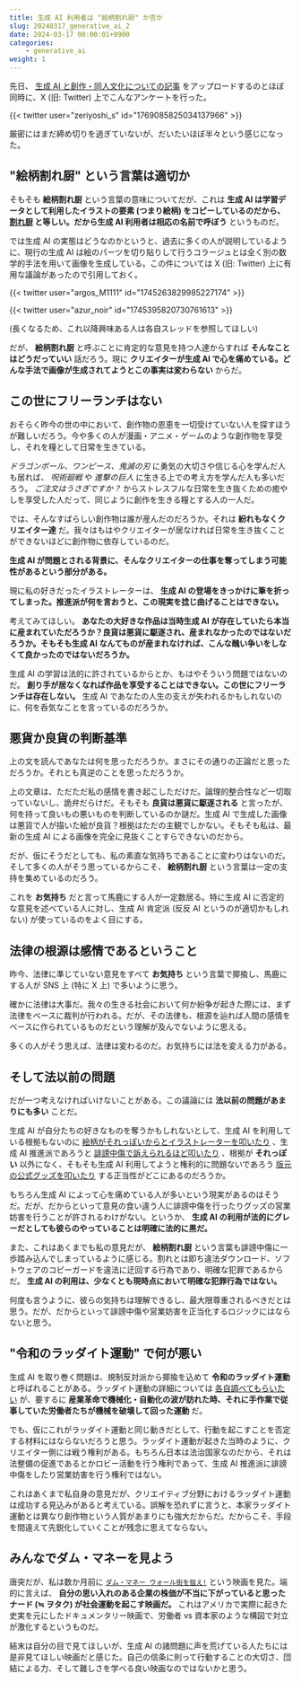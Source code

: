 ```yaml
---
title: 生成 AI 利用者は "絵柄割れ厨" か否か
slug: 20240317_generative_ai_2
date: 2024-03-17 00:00:01+0900
categories:
    - generative_ai
weight: 1
---
```


先日、 [生成 AI と創作・同人文化についての記事](https://zeri.io/p/20240317_generative_ai/) をアップロードするのとほぼ同時に、X (旧: Twitter) 上でこんなアンケートを行った。

{{< twitter user="zeriyoshi_s" id="1769085825034137966" >}}

厳密にはまだ締め切りを過ぎていないが、だいたいほぼ半々という感じになった。

## "絵柄割れ厨" という言葉は適切か

そもそも **絵柄割れ厨** という言葉の意味についてだが、これは **生成 AI は学習データとして利用したイラストの要素 (つまり絵柄) をコピーしているのだから、 [割れ厨](https://www.weblio.jp/content/%E5%89%B2%E3%82%8C%E5%8E%A8) と等しい。だから生成 AI 利用者は相応の名前で呼ぼう** というものだ。

では生成 AI の実態はどうなのかというと、過去に多くの人が説明しているように、現行の生成 AI は絵のパーツを切り貼りして行うコラージュとは全く別の数学的手法を用いて画像を生成している。この件については X (旧: Twitter) 上に有用な議論があったので引用しておく。

{{< twitter user="argos_M1111" id="1745263829985227174" >}}

{{< twitter user="azur_noir" id="1745395820730761613" >}}

(長くなるため、これ以降興味ある人は各自スレッドを参照してほしい)

だが、 **絵柄割れ厨** と呼ぶことに肯定的な意見を持つ人達からすれば **そんなことはどうだっていい** 話だろう。現に **クリエイターが生成 AI で心を痛めている。どんな手法で画像が生成されてようとこの事実は変わらない** からだ。

## この世にフリーランチはない

おそらく昨今の世の中において、創作物の恩恵を一切受けていない人を探すほうが難しいだろう。今や多くの人が漫画・アニメ・ゲームのような創作物を享受し、それを糧として日常を生きている。

*ドラゴンボール、ワンピース、鬼滅の刃* に勇気の大切さや信じる心を学んだ人も居れば、 *呪術廻戦* や *進撃の巨人* に生きる上での考え方を学んだ人も多いだろう。 *ご注文はうさぎですか？* からストレスフルな日常を生き抜くための癒やしを享受した人だって、同じように創作を生きる糧とする人の一人だ。

では、そんなすばらしい創作物は誰が産んだのだろうか。それは **紛れもなくクリエイター達** だ。我々はもはやクリエイターが居なければ日常を生き抜くことができないほどに創作物に依存しているのだ。

**生成 AI が問題とされる背景に、そんなクリエイターの仕事を奪ってしまう可能性があるという部分がある。**

現に私の好きだったイラストレーターは、 **生成 AI の登場をきっかけに筆を折ってしまった。推進派が何を言おうと、この現実を捻じ曲げることはできない。**

考えてみてほしい。 **あなたの大好きな作品は当時生成 AI が存在していたら本当に産まれていただろうか？良貨は悪貨に駆逐され、産まれなかったのではないだろうか。そもそも生成 AI なんてものが産まれなければ、こんな醜い争いをしなくて良かったのではないだろうか。**

生成 AI の学習は法的に許されているからとか、もはやそういう問題ではないのだ。 **創り手が居なくなれば作品を享受することはできない。この世にフリーランチは存在しない。** 生成 AI であなたの人生の支えが失われるかもしれないのに、何を呑気なことを言っているのだろうか。

## 悪貨か良貨の判断基準

上の文を読んであなたは何を思っただろうか。まさにその通りの正論だと思っただろうか。それとも真逆のことを思っただろうか。

上の文章は、ただただ私の感情を書き起こしただけだ。論理的整合性など一切取っていないし、詭弁だらけだ。そもそも **良貨は悪貨に駆逐される** と言ったが、何を持って良いもの悪いものを判断しているのか謎だ。生成 AI で生成した画像は悪貨で人が描いた絵が良貨？根拠はただの主観でしかない。そもそも私は、最新の生成 AI による画像を完全に見抜くことすらできないのだから。

だが、仮にそうだとしても、私の素直な気持ちであることに変わりはないのだ。そして多くの人がそう思っているからこそ、 **絵柄割れ厨** という言葉は一定の支持を集めているのだろう。

これを **お気持ち** だと言って馬鹿にする人が一定数居る。特に生成 AI に否定的な意見を述べている人に対し、生成 AI 肯定派 (反反 AI というのが適切かもしれない) が使っているのをよく目にする。

## 法律の根源は感情であるということ

昨今、法律に準じていない意見をすべて **お気持ち** という言葉で揶揄し、馬鹿にする人が SNS 上 (特に X 上) で多いように思う。

確かに法律は大事だ。我々の生きる社会において何か紛争が起きた際には、まず法律をベースに裁判が行われる。だが、その法律も、根源を辿れば人間の感情をベースに作られているものだという理解が及んでないように思える。

多くの人がそう思えば、法律は変わるのだ。お気持ちには法を変える力がある。

## そして法以前の問題

だが一つ考えなければいけないことがある。この議論には **法以前の問題があまりにも多い** ことだ。

生成 AI が自分たちの好きなものを奪うかもしれないとして、生成 AI を利用している根拠もないのに [絵柄がそれっぽいからとイラストレーターを叩いたり](https://togetter.com/li/2205644) 、生成 AI 推進派であろうと [誹謗中傷で訴えられるほど叩いたり](https://twitter.com/8co28/status/1767394014389826002) 、根拠が **それっぽい** 以外になく、そもそも生成 AI 利用してようと権利的に問題ないであろう [版元の公式グッズを叩いたり](https://togetter.com/li/2332956) する正当性がどこにあるのだろうか。

もちろん生成 AI によって心を痛めている人が多いという現実があるのはそうだ。だが、だからといって意見の食い違う人に誹謗中傷を行ったりグッズの営業妨害を行うことが許されるわけがない。というか、 **生成 AI の利用が法的にグレーだとしても彼らのやっていることは明確に法的に黒だ。** 

また、これはあくまでも私の意見だが、 **絵柄割れ厨** という言葉も誹謗中傷に一歩踏み込んでしまっているように感じる。割れとは即ち違法ダウンロード、ソフトウェアのコピーガードを違法に迂回する行為であり、明確な犯罪であるからだ。 **生成 AI の利用は、少なくとも現時点において明確な犯罪行為ではない。**

何度も言うように、彼らの気持ちは理解できるし、最大限尊重されるべきだとは思う。だが、だからといって誹謗中傷や営業妨害を正当化するロジックにはならないと思う。

## "令和のラッダイト運動" で何が悪い

生成 AI を取り巻く問題は、規制反対派から揶揄を込めて **令和のラッダイト運動** と呼ばれることがある。ラッダイト運動の詳細については [各自調べてもらいたい](https://ja.wikipedia.org/wiki/%E3%83%A9%E3%83%83%E3%83%80%E3%82%A4%E3%83%88%E9%81%8B%E5%8B%95) が、要するに **産業革命で機械化・自動化の波が訪れた時、それに手作業で従事していた労働者たちが機械を破壊して回った運動** だ。

でも、仮にこれがラッダイト運動と同じ動きだとして、行動を起こすことを否定する材料にはならないだろうと思う。ラッダイト運動が起きた当時のように、クリエイター側には戦う権利がある。もちろん日本は法治国家なのだから、それは法整備の促進であるとかロビー活動を行う権利であって、生成 AI 推進派に誹謗中傷をしたり営業妨害を行う権利ではない。

これはあくまで私自身の意見だが、クリエイティブ分野におけるラッダイト運動は成功する見込みがあると考えている。誤解を恐れずに言うと、本家ラッダイト運動とは異なり創作物という人質があまりにも強大だからだ。だからこそ、手段を間違えて先鋭化していくことが残念に思えてならない。

## みんなでダム・マネーを見よう

唐突だが、私は数か月前に [`ダム・マネー ウォール街を狙え!`](https://dumbmoney.jp/) という映画を見た。端的に言えば、 **自分の思い入れのある企業の株価が不当に下がっていると思ったナード (≒ ヲタク) が社会運動を起こす映画だ。** これはアメリカで実際に起きた史実を元にしたドキュメンタリー映画で、労働者 vs 資本家のような構図で対立が激化するというものだ。

結末は自分の目で見てほしいが、生成 AI の諸問題に声を荒げている人たちには是非見てほしい映画だと感じた。自己の信条に則って行動することの大切さ、団結による力、そして難しさを学べる良い映画なのではないかと思う。
